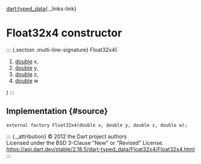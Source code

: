 [dart:typed\_data](../../dart-typed_data/dart-typed_data-library){._links-link}

Float32x4 constructor
=====================

::: {.section .multi-line-signature}
Float32x4(

1.  [double](../../dart-core/double-class) x,
2.  [double](../../dart-core/double-class) y,
3.  [double](../../dart-core/double-class) z,
4.  [double](../../dart-core/double-class) w

)
:::

Implementation {#source}
--------------

``` {.language-dart data-language="dart"}
external factory Float32x4(double x, double y, double z, double w);
```

::: {._attribution}
© 2012 the Dart project authors\
Licensed under the BSD 3-Clause \"New\" or \"Revised\" License.\
<https://api.dart.dev/stable/2.18.5/dart-typed_data/Float32x4/Float32x4.html>
:::
